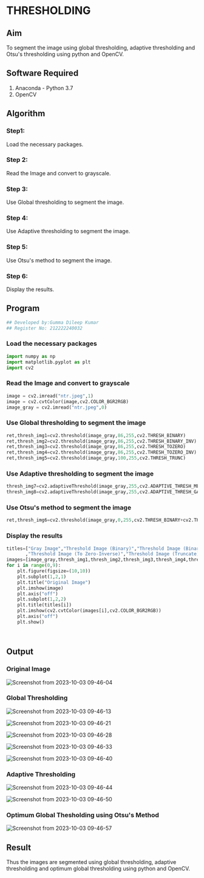 # THRESHOLDING
## Aim
To segment the image using global thresholding, adaptive thresholding and Otsu's thresholding using python and OpenCV.

## Software Required
1. Anaconda - Python 3.7
2. OpenCV

## Algorithm

### Step1:
Load the necessary packages.

### Step 2:
Read the Image and convert to grayscale.

### Step 3:
Use Global thresholding to segment the image.

### Step 4:
Use Adaptive thresholding to segment the image.

### Step 5:
Use Otsu's method to segment the image.

### Step 6:
Display the results.

## Program

```python
## Developed by:Gumma Dileep Kumar
## Register No: 212222240032
```

### Load the necessary packages
```python
import numpy as np
import matplotlib.pyplot as plt
import cv2
```

### Read the Image and convert to grayscale
```python
image = cv2.imread("ntr.jpeg",1)
image = cv2.cvtColor(image,cv2.COLOR_BGR2RGB)
image_gray = cv2.imread("ntr.jpeg",0)
```

### Use Global thresholding to segment the image
```python
ret,thresh_img1=cv2.threshold(image_gray,86,255,cv2.THRESH_BINARY)
ret,thresh_img2=cv2.threshold(image_gray,86,255,cv2.THRESH_BINARY_INV)
ret,thresh_img3=cv2.threshold(image_gray,86,255,cv2.THRESH_TOZERO)
ret,thresh_img4=cv2.threshold(image_gray,86,255,cv2.THRESH_TOZERO_INV)
ret,thresh_img5=cv2.threshold(image_gray,100,255,cv2.THRESH_TRUNC)
```

### Use Adaptive thresholding to segment the image
```python
thresh_img7=cv2.adaptiveThreshold(image_gray,255,cv2.ADAPTIVE_THRESH_MEAN_C,cv2.THRESH_BINARY,11,2)
thresh_img8=cv2.adaptiveThreshold(image_gray,255,cv2.ADAPTIVE_THRESH_GAUSSIAN_C,cv2.THRESH_BINARY,11,2)
```

### Use Otsu's method to segment the image 
```python
ret,thresh_img6=cv2.threshold(image_gray,0,255,cv2.THRESH_BINARY+cv2.THRESH_OTSU)
```

### Display the results
```python
titles=["Gray Image","Threshold Image (Binary)","Threshold Image (Binary Inverse)","Threshold Image (To Zero)"
       ,"Threshold Image (To Zero-Inverse)","Threshold Image (Truncate)","Otsu","Adaptive Threshold (Mean)","Adaptive Threshold (Gaussian)"]
images=[image_gray,thresh_img1,thresh_img2,thresh_img3,thresh_img4,thresh_img5,thresh_img6,thresh_img7,thresh_img8]
for i in range(0,9):
    plt.figure(figsize=(10,10))
    plt.subplot(1,2,1)
    plt.title("Original Image")
    plt.imshow(image)
    plt.axis("off")
    plt.subplot(1,2,2)
    plt.title(titles[i])
    plt.imshow(cv2.cvtColor(images[i],cv2.COLOR_BGR2RGB))
    plt.axis("off")
    plt.show()




```
## Output

### Original Image

![Screenshot from 2023-10-03 09-46-04](https://github.com/Gchethankumar/THRESHOLDING/assets/118348224/b008c8c2-bdb9-433f-935f-21f2bdf3f98c)


### Global Thresholding

![Screenshot from 2023-10-03 09-46-13](https://github.com/Gchethankumar/THRESHOLDING/assets/118348224/12620b85-d6cd-4881-a10f-def10c3bfa46)

![Screenshot from 2023-10-03 09-46-21](https://github.com/Gchethankumar/THRESHOLDING/assets/118348224/3c497c71-e4d8-4931-8d97-bf8450c3dd10)

![Screenshot from 2023-10-03 09-46-28](https://github.com/Gchethankumar/THRESHOLDING/assets/118348224/0a36c4d1-ad78-435e-8578-f94c4f7294aa)

![Screenshot from 2023-10-03 09-46-33](https://github.com/Gchethankumar/THRESHOLDING/assets/118348224/e5331fce-31c0-447f-a8da-530280165f92)

![Screenshot from 2023-10-03 09-46-40](https://github.com/Gchethankumar/THRESHOLDING/assets/118348224/f75c3232-95b3-443b-b917-cdfecb719b72)



### Adaptive Thresholding

![Screenshot from 2023-10-03 09-46-44](https://github.com/Gchethankumar/THRESHOLDING/assets/118348224/6c84e572-46c6-4c20-8d1e-e3289019602a)

![Screenshot from 2023-10-03 09-46-50](https://github.com/Gchethankumar/THRESHOLDING/assets/118348224/5ba57d36-b2a3-4120-9b1a-6001a12db22f)


### Optimum Global Thesholding using Otsu's Method

![Screenshot from 2023-10-03 09-46-57](https://github.com/Gchethankumar/THRESHOLDING/assets/118348224/f3fc10f3-c608-44e4-b611-19695a00124a)


## Result
Thus the images are segmented using global thresholding, adaptive thresholding and optimum global thresholding using python and OpenCV.

